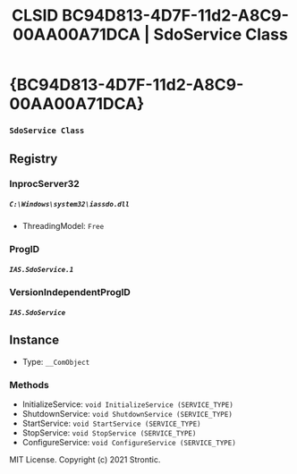 ﻿---
title: "CLSID BC94D813-4D7F-11d2-A8C9-00AA00A71DCA | SdoService Class"
excerpt: What is COM-Object CLSID BC94D813-4D7F-11d2-A8C9-00AA00A71DCA?
---

# {BC94D813-4D7F-11d2-A8C9-00AA00A71DCA}

### `SdoService Class`

## Registry


### InprocServer32

##### `C:\Windows\system32\iassdo.dll`
* ThreadingModel: `Free`

### ProgID

##### `IAS.SdoService.1`

### VersionIndependentProgID

##### `IAS.SdoService`

## Instance

* Type: `__ComObject`

### Methods

* InitializeService: `void InitializeService (SERVICE_TYPE)`
* ShutdownService: `void ShutdownService (SERVICE_TYPE)`
* StartService: `void StartService (SERVICE_TYPE)`
* StopService: `void StopService (SERVICE_TYPE)`
* ConfigureService: `void ConfigureService (SERVICE_TYPE)`

MIT License. Copyright (c) 2021 Strontic.


